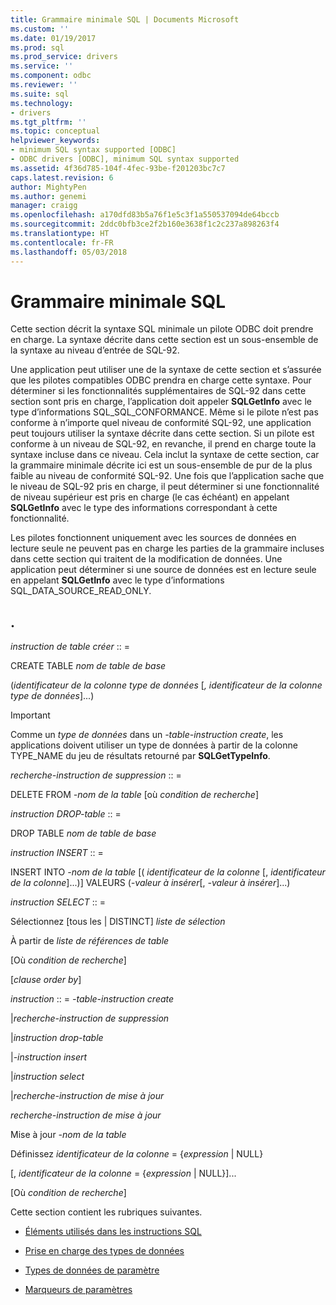 ```yaml
---
title: Grammaire minimale SQL | Documents Microsoft
ms.custom: ''
ms.date: 01/19/2017
ms.prod: sql
ms.prod_service: drivers
ms.service: ''
ms.component: odbc
ms.reviewer: ''
ms.suite: sql
ms.technology:
- drivers
ms.tgt_pltfrm: ''
ms.topic: conceptual
helpviewer_keywords:
- minimum SQL syntax supported [ODBC]
- ODBC drivers [ODBC], minimum SQL syntax supported
ms.assetid: 4f36d785-104f-4fec-93be-f201203bc7c7
caps.latest.revision: 6
author: MightyPen
ms.author: genemi
manager: craigg
ms.openlocfilehash: a170dfd83b5a76f1e5c3f1a550537094de64bccb
ms.sourcegitcommit: 2ddc0bfb3ce2f2b160e3638f1c2c237a898263f4
ms.translationtype: HT
ms.contentlocale: fr-FR
ms.lasthandoff: 05/03/2018
---
```

# <a name="sql-minimum-grammar"></a>Grammaire minimale SQL
Cette section décrit la syntaxe SQL minimale un pilote ODBC doit prendre en charge. La syntaxe décrite dans cette section est un sous-ensemble de la syntaxe au niveau d’entrée de SQL-92.  
  
 Une application peut utiliser une de la syntaxe de cette section et s’assurée que les pilotes compatibles ODBC prendra en charge cette syntaxe. Pour déterminer si les fonctionnalités supplémentaires de SQL-92 dans cette section sont pris en charge, l’application doit appeler **SQLGetInfo** avec le type d’informations SQL_SQL_CONFORMANCE. Même si le pilote n’est pas conforme à n’importe quel niveau de conformité SQL-92, une application peut toujours utiliser la syntaxe décrite dans cette section. Si un pilote est conforme à un niveau de SQL-92, en revanche, il prend en charge toute la syntaxe incluse dans ce niveau. Cela inclut la syntaxe de cette section, car la grammaire minimale décrite ici est un sous-ensemble de pur de la plus faible au niveau de conformité SQL-92. Une fois que l’application sache que le niveau de SQL-92 pris en charge, il peut déterminer si une fonctionnalité de niveau supérieur est pris en charge (le cas échéant) en appelant **SQLGetInfo** avec le type des informations correspondant à cette fonctionnalité.  
  
 Les pilotes fonctionnent uniquement avec les sources de données en lecture seule ne peuvent pas en charge les parties de la grammaire incluses dans cette section qui traitent de la modification de données. Une application peut déterminer si une source de données est en lecture seule en appelant **SQLGetInfo** avec le type d’informations SQL_DATA_SOURCE_READ_ONLY.  
  
## <a name="statement"></a>.  
 *instruction de table créer* :: =  
  
 CREATE TABLE *nom de table de base*  
  
 (*identificateur de la colonne type de données* [*, identificateur de la colonne type de données*]...)  
  
> [!IMPORTANT]  
>  Comme un *type de données* dans un *-table-instruction create*, les applications doivent utiliser un type de données à partir de la colonne TYPE_NAME du jeu de résultats retourné par **SQLGetTypeInfo**.  
  
 *recherche-instruction de suppression* :: =  
  
 DELETE FROM *-nom de la table* [où *condition de recherche*]  
  
 *instruction DROP-table* :: =  
  
 DROP TABLE *nom de table de base*  
  
 *instruction INSERT* :: =  
  
 INSERT INTO *-nom de la table* [( *identificateur de la colonne* [, *identificateur de la colonne*]...)]      VALEURS (*-valeur à insérer*[, *-valeur à insérer*]...)  
  
 *instruction SELECT* :: =  
  
 Sélectionnez [tous les &#124; DISTINCT] *liste de sélection*  
  
 À partir de *liste de références de table*  
  
 [Où *condition de recherche*]  
  
 [*clause order by*]  
  
 *instruction* :: = *-table-instruction create*  
  
 &#124;*recherche-instruction de suppression*  
  
 &#124;*instruction drop-table*  
  
 &#124;*-instruction insert*  
  
 &#124;*instruction select*  
  
 &#124;*recherche-instruction de mise à jour*  
  
 *recherche-instruction de mise à jour*  
  
 Mise à jour *-nom de la table*  
  
 Définissez *identificateur de la colonne* = {*expression* &#124; NULL}  
  
 [, *identificateur de la colonne* = {*expression* &#124; NULL}]...  
  
 [Où *condition de recherche*]  
  
 Cette section contient les rubriques suivantes.  
  
-   [Éléments utilisés dans les instructions SQL](../../../odbc/reference/appendixes/elements-used-in-sql-statements.md)  
  
-   [Prise en charge des types de données](../../../odbc/reference/appendixes/data-type-support.md)  
  
-   [Types de données de paramètre](../../../odbc/reference/appendixes/parameter-data-types.md)  
  
-   [Marqueurs de paramètres](../../../odbc/reference/appendixes/parameter-markers.md)
